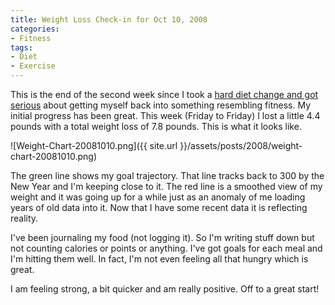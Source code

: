 ```yaml
---
title: Weight Loss Check-in for Oct 10, 2008
categories:
- Fitness
tags:
- Diet
- Exercise
---
```


This is the end of the second week since I took a [hard diet change and got serious](/thingelstad/too-fat-losing-weight) about getting myself back into something resembling fitness. My initial progress has been great. This week (Friday to Friday) I lost a little 4.4 pounds with a total weight loss of 7.8 pounds. This is what it looks like.

![Weight-Chart-20081010.png]({{ site.url }}/assets/posts/2008/weight-chart-20081010.png)

The green line shows my goal trajectory. That line tracks back to 300 by the New Year and I'm keeping close to it. The red line is a smoothed view of my weight and it was going up for a while just as an anomaly of me loading years of old data into it. Now that I have some recent data it is reflecting reality.

I've been journaling my food (not logging it). So I'm writing stuff down but not counting calories or points or anything. I've got goals for each meal and I'm hitting them well. In fact, I'm not even feeling all that hungry which is great.

I am feeling strong, a bit quicker and am really positive. Off to a great start!
